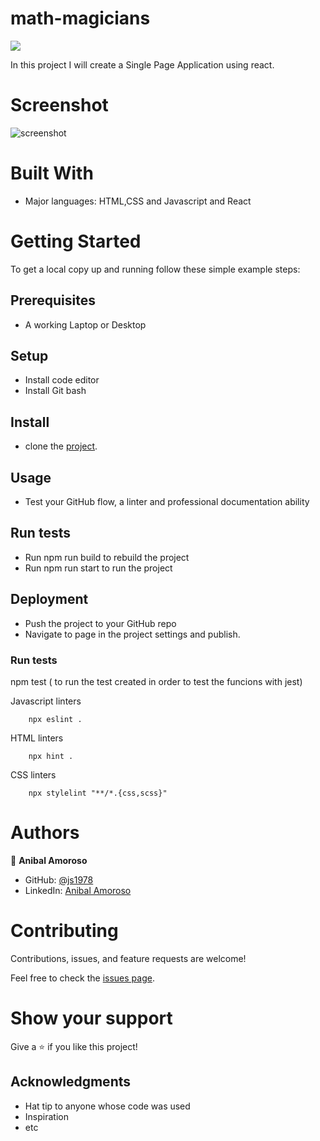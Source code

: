 # math-magicians
![](https://img.shields.io/badge/Microverse-blueviolet)


In this project I will create a Single Page Application using react.




# Screenshot
![screenshot](/images/screenshot.png)





# Built With

- Major languages: HTML,CSS and Javascript and React



# Getting Started

To get a local copy up and running follow these simple example steps:

## Prerequisites 
- A working Laptop or Desktop
## Setup
- Install code editor
- Install Git bash

## Install
- clone the [project](https://github.com/sj1978/math-magicians.git).
## Usage
- Test your GitHub flow, a linter and professional documentation ability
## Run tests
- Run npm run build to rebuild the project
- Run npm run start to run the project
## Deployment
- Push the project to your GitHub repo
- Navigate to page in the project settings and publish.


### Run tests
npm  test  ( to run the test created in order to test the funcions with jest) 

Javascript linters

```
    npx eslint .
```

HTML linters

```
    npx hint .

```

CSS linters

```
    npx stylelint "**/*.{css,scss}"
```


# Authors



👤 **Anibal Amoroso**
- GitHub: [@js1978](https://github.com/sj1978)
- LinkedIn: [Anibal Amoroso](https://www.linkedin.com/in/anibal-amoroso-a5330921b/)


# Contributing

Contributions, issues, and feature requests are welcome!

Feel free to check the [issues page](https://github.com/mutinhiri/Group-Capstone-/issues).

# Show your support

Give a :star: if you like this project!


## Acknowledgments

- Hat tip to anyone whose code was used
- Inspiration
- etc
